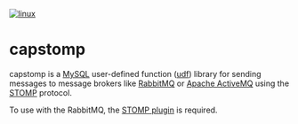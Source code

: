 [![linux](https://github.com/ikonopistsev/capstomp/workflows/linux/badge.svg)](https://github.com/ikonopistsev/capstomp/actions?query=workflow%3Alinux)

# capstomp
capstomp is a [MySQL](https://en.wikipedia.org/wiki/MySQL) user-defined function ([udf](https://dev.mysql.com/doc/extending-mysql/8.0/en/adding-functions.html)) library for sending messages to message brokers like [RabbitMQ](https://en.wikipedia.org/wiki/RabbitMQ) or [Apache ActiveMQ](https://en.wikipedia.org/wiki/Apache_ActiveMQ) using the [STOMP](https://en.wikipedia.org/wiki/Streaming_Text_Oriented_Messaging_Protocol) protocol.

To use with the RabbitMQ, the [STOMP plugin](https://www.rabbitmq.com/stomp.html) is required.